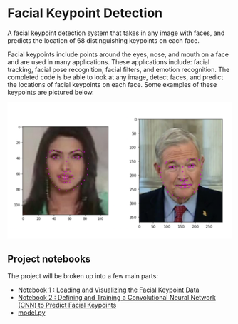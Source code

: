 # Facial Keypoint Detection
A facial keypoint detection system that takes in any image with faces, and predicts the location of 68 distinguishing keypoints on each face.

Facial keypoints include points around the eyes, nose, and mouth on a face and are used in many applications. These applications include: facial tracking, facial pose recognition, facial filters, and emotion recognition. The completed code is be able to look at any image, detect faces, and predict the locations of facial keypoints on each face. Some examples of these keypoints are pictured below.

![Facial keypoints displayed on two images, each of which contains a single face.](images/keypoints_sample.png)

## Project notebooks
The project will be broken up into a few main parts:

+ [Notebook 1 : Loading and Visualizing the Facial Keypoint Data](https://github.com/kapilchandorikar/FacialKeypointDetection/blob/master/1.%20Load%20and%20Visualize%20Data.ipynb)   
+ [Notebook 2 : Defining and Training a Convolutional Neural Network (CNN) to Predict Facial Keypoints](https://github.com/kapilchandorikar/FacialKeypointDetection/blob/master/2.%20Define%20the%20Network%20Architecture.ipynb)   
+ [model.py](https://github.com/kapilchandorikar/FacialKeypointDetection/blob/master/models.py)   